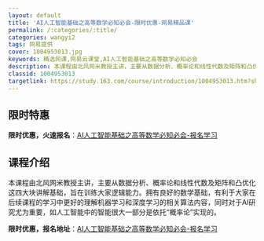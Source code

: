 ```yaml
---
layout: default
title: 'AI人工智能基础之高等数学必知必会-限时优惠-网易精品课'
permalink: /:categories/:title/
categories: wangyi2
tags: 网易提供
cover: 1004953013.jpg
keywords: 精选网课,网易云课堂,AI人工智能基础之高等数学必知必会
description: 本课程由北风网米教授主讲，主要从数据分析、概率论和线性代数及矩阵和凸优化这四大块讲解基础，旨在训练大家逻辑能力。拥有良好
classid: 1004953013
targetlink: https://study.163.com/course/introduction/1004953013.htm?share=1&shareId=1025206652&utm_campaign=share&utm_medium=iphoneShare&utm_source=&utm_u=1025206652
---
```


## 限时特惠

**限时优惠，火速报名**：[AI人工智能基础之高等数学必知必会-报名学习](https://study.163.com/course/introduction/1004953013.htm?share=1&shareId=1025206652&utm_campaign=share&utm_medium=iphoneShare&utm_source=&utm_u=1025206652)

## 课程介绍

本课程由北风网米教授主讲，主要从数据分析、概率论和线性代数及矩阵和凸优化这四大块讲解基础，旨在训练大家逻辑能力。拥有良好的数学基础，有利于大家在后续课程的学习中更好的理解机器学习和深度学习的相关算法内容，同时对于AI研究尤为重要，如人工智能中的智能很大一部分是依托“概率论”实现的。

**限时优惠，报名地址**：[AI人工智能基础之高等数学必知必会-报名学习](https://study.163.com/course/introduction/1004953013.htm?share=1&shareId=1025206652&utm_campaign=share&utm_medium=iphoneShare&utm_source=&utm_u=1025206652)

